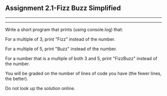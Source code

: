 ## Assignment 2.1-Fizz Buzz Simplified
------------------------------------------------
------------------------------------------------


Write a short program that prints (using console.log) that:

For a multiple of 3, print "Fizz" instead of the number. 

For a multiple of 5, print "Buzz" instead of the number. 

For a number that is a multiple of both 3 and 5, print "FizzBuzz" instead of the number.

You will be graded on the number of lines of code you have (the fewer lines, the better).

Do not look up the solution online.